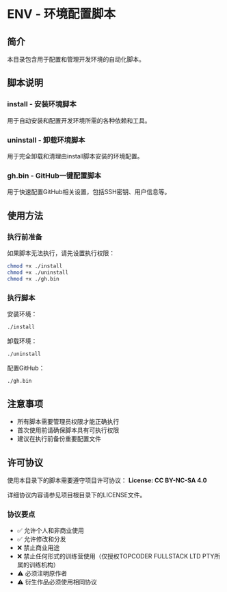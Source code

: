 # ENV - 环境配置脚本

## 简介
本目录包含用于配置和管理开发环境的自动化脚本。

## 脚本说明

### install - 安装环境脚本
用于自动安装和配置开发环境所需的各种依赖和工具。

### uninstall - 卸载环境脚本
用于完全卸载和清理由install脚本安装的环境配置。

### gh.bin - GitHub一键配置脚本
用于快速配置GitHub相关设置，包括SSH密钥、用户信息等。

## 使用方法

### 执行前准备
如果脚本无法执行，请先设置执行权限：
```bash
chmod +x ./install
chmod +x ./uninstall
chmod +x ./gh.bin
```

### 执行脚本

安装环境：
```bash
./install
```

卸载环境：
```bash
./uninstall
```

配置GitHub：
```bash
./gh.bin
```

## 注意事项
- 所有脚本需要管理员权限才能正确执行
- 首次使用前请确保脚本具有可执行权限
- 建议在执行前备份重要配置文件

## 许可协议
使用本目录下的脚本需要遵守项目许可协议：
**License: CC BY-NC-SA 4.0**

详细协议内容请参见项目根目录下的LICENSE文件。

### 协议要点
- ✅ 允许个人和非商业使用
- ✅ 允许修改和分发
- ❌ 禁止商业用途
- ❌ 禁止任何形式的训练营使用（仅授权TOPCODER FULLSTACK LTD PTY所属的训练机构）
- ⚠️ 必须注明原作者
- ⚠️ 衍生作品必须使用相同协议